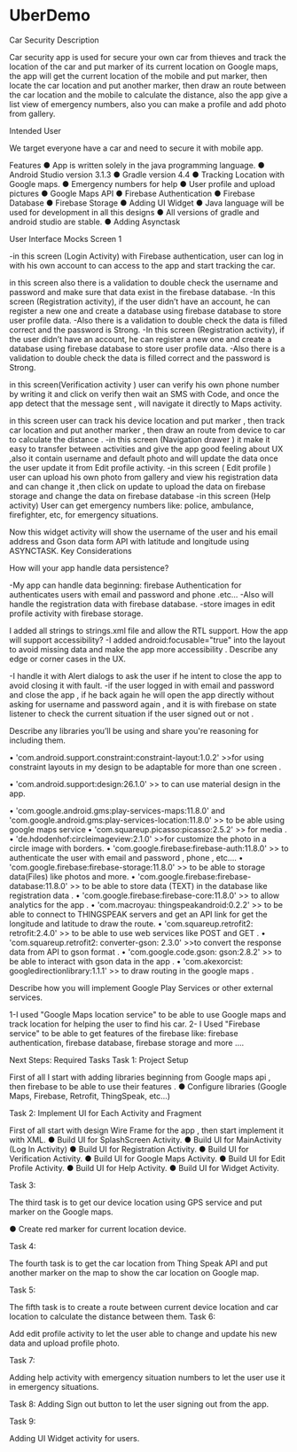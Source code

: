 # UberDemo 
Car Security Description

Car security app is used for secure your own car from thieves and track the location of the car and put marker of its current location on Google maps, the app will get the current location of the mobile and put marker, then locate the car location and put another marker, then draw an route between the car location and the mobile to calculate the distance, also the app give a list view of emergency numbers, also you can make a profile and add photo from gallery.

Intended User

We target everyone have a car and need to secure it with mobile app.

Features ●	App is written solely in the java programming language. ●	Android Studio version 3.1.3 ●	Gradle version 4.4 ● Tracking Location with Google maps. ●	Emergency numbers for help ●	User profile and upload pictures ●	Google Maps API ● Firebase Authentication ●	Firebase Database ●	Firebase Storage ●	Adding UI Widget ●	Java language will be used for development in all this designs ●	All versions of gradle and android studio are stable. ●	Adding Asynctask

User Interface Mocks Screen 1

-in this screen (Login Activity) with Firebase authentication, user can log in with his own account to can access to the app and start tracking the car.

in this screen also there is a validation to double check the username and password and make sure that data exist in the firebase database. -In this screen (Registration activity), if the user didn’t have an account, he can register a new one and create a database using firebase database to store user profile data. -Also there is a validation to double check the data is filled correct and the password is Strong.
-In this screen (Registration activity), if the user didn’t have an account, he can register a new one and create a database using firebase database to store user profile data. -Also there is a validation to double check the data is filled correct and the password is Strong.

in this screen(Verification activity ) user can verify his own phone number by writing it and click on verify then wait an SMS with Code, and once the app detect that the message sent , will navigate it directly to Maps activity.

in this screen user can track his device location and put marker , then track car location and put another marker , then draw an route from device to car to calculate the distance . -in this screen (Navigation drawer ) it make it easy to transfer between activities and give the app good feeling about UX ,also it contain username and default photo and will update the data once the user update it from Edit profile activity. -in this screen ( Edit profile ) user can upload his own photo from gallery and view his registration data and can change it ,then click on update to upload the data on firebase storage and change the data on firebase database -in this screen (Help activity) User can get emergency numbers like: police, ambulance, firefighter, etc, for emergency situations.

Now this widget activity will show the username of the user and his email address and Gson data form API with latitude and longitude using ASYNCTASK. Key Considerations

How will your app handle data persistence?

-My app can handle data beginning: firebase Authentication for authenticates users with email and password and phone .etc... -Also will handle the registration data with firebase database. -store images in edit profile activity with firebase storage.

I added all strings to strings.xml file and allow the RTL support.
How the app will support accessibility? -I added android:focusable="true" into the layout to avoid missing data and make the app more accessibility . Describe any edge or corner cases in the UX.

-I handle it with Alert dialogs to ask the user if he intent to close the app to avoid closing it with fault. -if the user logged in with email and password and close the app , if he back again he will open the app directly without asking for username and password again , and it is with firebase on state listener to check the current situation if the user signed out or not .

Describe any libraries you’ll be using and share you're reasoning for including them.

•	'com.android.support.constraint:constraint-layout:1.0.2' >>for using constraint layouts in my design to be adaptable for more than one screen .

•	'com.android.support:design:26.1.0' >> to can use material design in the app.

•	'com.google.android.gms:play-services-maps:11.8.0' and 'com.google.android.gms:play-services-location:11.8.0' >> to be able using google maps service •	'com.squareup.picasso:picasso:2.5.2' >> for media . •	'de.hdodenhof:circleimageview:2.1.0' >>for customize the photo in a circle image with borders. •	'com.google.firebase:firebase-auth:11.8.0' >> to authenticate the user with email and password , phone , etc…. •	'com.google.firebase:firebase-storage:11.8.0' >> to be able to storage data(Files) like photos and more. •	'com.google.firebase:firebase-database:11.8.0' >> to be able to store data (TEXT) in the database like registration data . •	'com.google.firebase:firebase-core:11.8.0' >> to allow analytics for the app . • 'com.macroyau: thingspeakandroid:0.2.2' >> to be able to connect to THINGSPEAK servers and get an API link for get the longitude and latitude to draw the route. •	'com.squareup.retrofit2: retrofit:2.4.0' >> to be able to use web services like POST and GET . •	'com.squareup.retrofit2: converter-gson: 2.3.0' >>to convert the response data from API to gson format . • 'com.google.code.gson: gson:2.8.2' >> to be able to interact with gson data in the app . •	'com.akexorcist: googledirectionlibrary:1.1.1' >> to draw routing in the google maps .

Describe how you will implement Google Play Services or other external services.

1-I used "Google Maps location service" to be able to use Google maps and track location for helping the user to find his car. 2- I Used "Firebase service" to be able to get features of the firebase like: firebase authentication, firebase database, firebase storage and more ….

Next Steps: Required Tasks Task 1: Project Setup

First of all I start with adding libraries beginning from Google maps api , then firebase to be able to use their features . ● Configure libraries (Google Maps, Firebase, Retrofit, ThingSpeak, etc…)

Task 2: Implement UI for Each Activity and Fragment

First of all start with design Wire Frame for the app , then start implement it with XML. ●	Build UI for SplashScreen Activity. ● Build UI for MainActivity (Log In Activity) ●	Build UI for Registration Activity. ●	Build UI for Verification Activity. ●	Build UI for Google Maps Activity. ●	Build UI for Edit Profile Activity. ●	Build UI for Help Activity. ●	Build UI for Widget Activity.

Task 3:

The third task is to get our device location using GPS service and put marker on the Google maps.

●	Create red marker for current location device.

Task 4:

The fourth task is to get the car location from Thing Speak API and put another marker on the map to show the car location on Google map.

Task 5:

The fifth task is to create a route between current device location and car location to calculate the distance between them. Task 6:

Add edit profile activity to let the user able to change and update his new data and upload profile photo.

Task 7:

Adding help activity with emergency situation numbers to let the user use it in emergency situations.

Task 8: Adding Sign out button to let the user signing out from the app.

Task 9:

Adding UI Widget activity for users.
